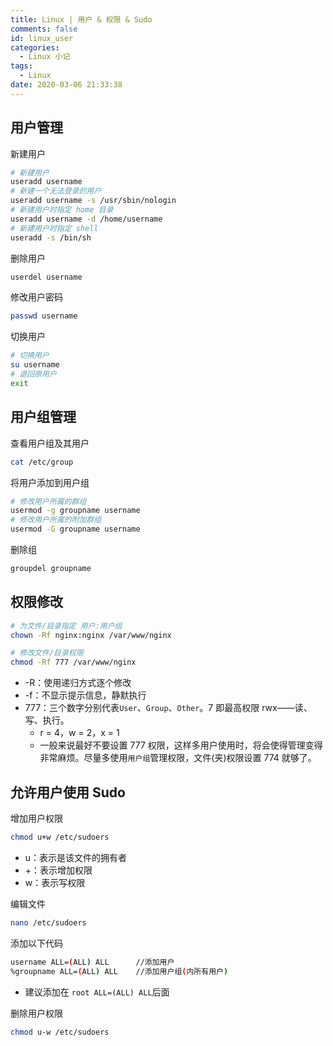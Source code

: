 ```yaml
---
title: Linux | 用户 & 权限 & Sudo
comments: false
id: linux_user
categories:
  - Linux 小记
tags:
  - Linux
date: 2020-03-06 21:33:38
---
```


## 用户管理

新建用户

```bash
# 新建用户
useradd username
# 新建一个无法登录的用户
useradd username -s /usr/sbin/nologin
# 新建用户时指定 home 目录
useradd username -d /home/username
# 新建用户时指定 shell
useradd -s /bin/sh
```

<!-- more -->

删除用户

```bash
userdel username
```

修改用户密码

```bash
passwd username
```

切换用户

```bash
# 切换用户
su username
# 退回原用户
exit
```

## 用户组管理

查看用户组及其用户

```bash
cat /etc/group
```

将用户添加到用户组

```bash
# 修改用户所属的群组
usermod -g groupname username
# 修改用户所属的附加群组
usermod -G groupname username
```

删除组

```bash
groupdel groupname
```

## 权限修改

```bash
# 为文件/目录指定 用户:用户组
chown -Rf nginx:nginx /var/www/nginx

# 修改文件/目录权限
chmod -Rf 777 /var/www/nginx
```

- -R：使用递归方式逐个修改
- -f：不显示提示信息，静默执行
- 777：三个数字分别代表`User`、`Group`、`Other`。7 即最高权限 rwx——读、写、执行。
    - r = 4，w = 2，x = 1
    - 一般来说最好不要设置 777 权限，这样多用户使用时，将会使得管理变得非常麻烦。尽量多使用`用户组`管理权限，文件(夹)权限设置 774 就够了。

## 允许用户使用 Sudo

增加用户权限

```bash
chmod u+w /etc/sudoers
```

- u：表示是该文件的拥有者
- +：表示增加权限
- w：表示写权限

编辑文件

```bash
nano /etc/sudoers
```

添加以下代码

```bash
username ALL=(ALL) ALL		//添加用户
%groupname ALL=(ALL) ALL	//添加用户组(内所有用户)
```

- 建议添加在 `root ALL=(ALL) ALL`后面

删除用户权限

```bash
chmod u-w /etc/sudoers
```